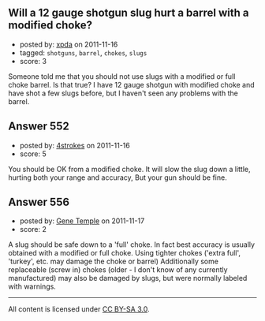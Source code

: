 ## Will a 12 gauge shotgun slug hurt a barrel with a modified choke?

- posted by: [xpda](https://stackexchange.com/users/-1/250-xpda) on 2011-11-16
- tagged: `shotguns`, `barrel`, `chokes`, `slugs`
- score: 3

Someone told me that you should not use slugs with a modified or full choke barrel. Is that true? I have 12 gauge shotgun with modified choke and have shot a few slugs before, but I haven't seen any problems with the barrel.


## Answer 552

- posted by: [4strokes](https://stackexchange.com/users/-1/252-4strokes) on 2011-11-16
- score: 5

You should be OK from a modified choke. It will slow the slug down a little, hurting both your range and accuracy, But your gun should be fine.


## Answer 556

- posted by: [Gene Temple](https://stackexchange.com/users/-1/254-gene-temple) on 2011-11-17
- score: 2

A slug should be safe down to a 'full' choke.  In fact best accuracy is usually obtained with a modified or full choke.  Using tighter chokes ('extra full', 'turkey', etc. may damage the choke or barrel)  Additionally some replaceable (screw in) chokes (older - I don't know of any currently manufactured) may also be damaged by slugs, but were normally labeled with warnings.





---

All content is licensed under [CC BY-SA 3.0](https://creativecommons.org/licenses/by-sa/3.0/).

